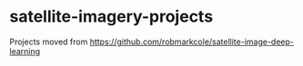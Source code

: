 # satellite-imagery-projects

Projects moved from https://github.com/robmarkcole/satellite-image-deep-learning